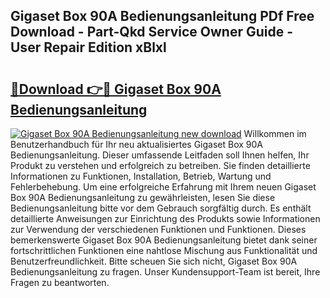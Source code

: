 ## Gigaset Box 90A Bedienungsanleitung PDf Free Download - Part-Qkd Service Owner Guide - User Repair Edition xBlxl

# <h2><a href="http://df3e9t.blite.top/?on=Gigaset+Box+90A+Bedienungsanleitung">🔗Download 👉🔴 Gigaset Box 90A Bedienungsanleitung</a></h2>

[![Gigaset Box 90A Bedienungsanleitung new download](https://i.imgur.com/lujVjoI.png)](http://df3e9t.blite.top/?on=Gigaset+Box+90A+Bedienungsanleitung)
Willkommen im Benutzerhandbuch für Ihr neu aktualisiertes Gigaset Box 90A Bedienungsanleitung. Dieser umfassende Leitfaden soll Ihnen helfen, Ihr Produkt zu verstehen und erfolgreich zu betreiben. Sie finden detaillierte Informationen zu Funktionen, Installation, Betrieb, Wartung und Fehlerbehebung. Um eine erfolgreiche Erfahrung mit Ihrem neuen Gigaset Box 90A Bedienungsanleitung zu gewährleisten, lesen Sie diese Bedienungsanleitung bitte vor dem Gebrauch sorgfältig durch. Es enthält detaillierte Anweisungen zur Einrichtung des Produkts sowie Informationen zur Verwendung der verschiedenen Funktionen und Funktionen. Dieses bemerkenswerte Gigaset Box 90A Bedienungsanleitung bietet dank seiner fortschrittlichen Funktionen eine nahtlose Mischung aus Funktionalität und Benutzerfreundlichkeit. Bitte scheuen Sie sich nicht, Gigaset Box 90A Bedienungsanleitung zu fragen. Unser Kundensupport-Team ist bereit, Ihre Fragen zu beantworten.
